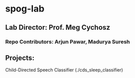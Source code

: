 # spog-lab

## Lab Director: Prof. Meg Cychosz
### Repo Contributors: Arjun Pawar, Madurya Suresh

## Projects:
Child-Directed Speech Classifier (./cds_sleep_classifier)
